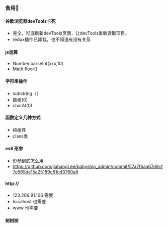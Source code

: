 ### 备用:call_me_hand:

#### 

#### 谷歌浏览器devTools卡死

* 完全、彻底刷新devTools页面，让devTools重新读取项目。
* redux插件已卸载，也不知道有没有关系

#### js运算

* Number.parseInt(xxx,10)
* Math.floor()

#### 字符串操作

* substring（）
* 数组[0]
* charAt(0)

#### 函数定义几种方式

* 纯组件
* class类

#### es6 形参

* 形参到底怎么用
* https://github.com/jiahangLee/babyship_admin/commit/57a7f6aa67d8cf7e565de15a25189c61cd3760a8

#### http://

* 123.206.91.106 需要
* localhost 也需要
* www 也需要

#### 树树树
